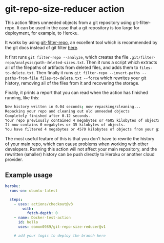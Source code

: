 # git-repo-size-reducer action

This action filters unneeded objects from a git repository using git-filter-repo. It can be used in the case that a git repository is too large for deployment, for example, to Heroku.

It works by using [git-filter-repo](https://github.com/newren/git-filter-repo), an excellent tool which is recommended by the git docs instead of git filter [here](https://git-scm.com/docs/git-filter-branch#_warning).

It first runs `git filter-repo --analyze`, which creates the file `.git/filter-repo/analysis/path-deleted-sizes.txt`. Then it runs a script which extracts all of the filepaths of artifacts from deleted files, and adds them to `files-to-delete.txt`. Then finally it runs `git filter-repo --invert-paths --paths-from-file files-to-delete.txt --force` which rewrites your git history, removing all of the files from it and recovering the storage.

Finally, it prints a report that you can read when the action has finished running, like this:

```sh
New history written in 0.04 seconds; now repacking/cleaning...
Repacking your repo and cleaning out old unneeded objects
Completely finished after 0.12 seconds.
Your repo previously contained 4 megabytes or 4605 kilobytes of objects.
It now contains 0 megabytes or 35 kilobytes of objects.
You have filtered 4 megabytes or 4570 kilobytes of objects from your git repository.
```

The most useful feature of this is that you don't have to rewrite the history of your main repo, which can cause problems when working with other developers. Running this action will not affect your main repository, and the rewritten (smaller) history can be push directly to Heroku or another cloud provider.

## Example usage

```yml
heroku:
  runs-on: ubuntu-latest

  steps:
    - uses: actions/checkout@v3
        with:
          fetch-depth: 0
    - name: Docker-test-action
      id: hello
      uses: eamon0989/git-repo-size-reducer@v1

    # add your logic to deploy the branch here
```
